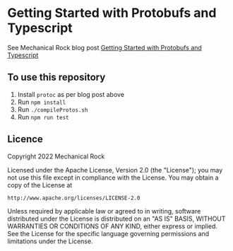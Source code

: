 # Getting Started with Protobufs and Typescript
See Mechanical Rock blog post [Getting Started with Protobufs and Typescript](https://mechanicalrock.github.io/2022/04/08/getting-started-with-protobufs-and-typescript.html)

## To use this repository
1) Install `protoc` as per blog post above
2) Run `npm install`
2) Run `./compileProtos.sh`
3) Run `npm run test`

## Licence
Copyright 2022 Mechanical Rock

Licensed under the Apache License, Version 2.0 (the "License");
you may not use this file except in compliance with the License.
You may obtain a copy of the License at

    http://www.apache.org/licenses/LICENSE-2.0

Unless required by applicable law or agreed to in writing, software
distributed under the License is distributed on an "AS IS" BASIS,
WITHOUT WARRANTIES OR CONDITIONS OF ANY KIND, either express or implied.
See the License for the specific language governing permissions and
limitations under the License.